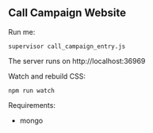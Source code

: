 ## Call Campaign Website

Run me:

```
supervisor call_campaign_entry.js
```

The server runs on http://localhost:36969

Watch and rebuild CSS:

```
npm run watch
```

Requirements:

  - mongo
